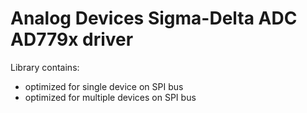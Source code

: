 Analog Devices Sigma-Delta ADC AD779x driver
==============

Library contains:
* optimized for single device on SPI bus
* optimized for multiple devices on SPI bus
